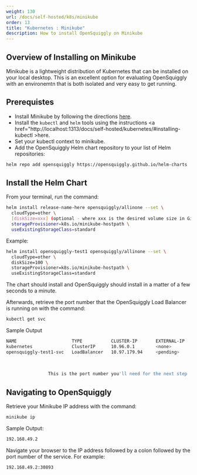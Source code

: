 ```yaml
---
weight: 130
url: /docs/self-hosted/k8s/minikube
order: 13
title: "Kubernetes : Minikube"
description: How to install OpenSquiggly on Minikube
---
```

## Overview of Installing on Minikube

Minikube is a lightweight distribution of Kubernetes that can be installed
on your local desktop. This is an excellent option for evaluating OpenSquiggly
with an environemtn that is both isolated and very easy to get running.

## Prerequistes

* Install Minikube by following the directions <a href="https://minikube.sigs.k8s.io/docs/start/" target="_blank">here</a>.
* Install the ```kubectl``` and ```helm``` tools using the instructions <a href="http://localhost:1313/docs/self-hosted/kubernetes/#installing-kubectl >here</a>.
* Set your kubectl context to minikube.
* Add the OpenSquiggly Helm chart repository to your list of Helm repositories:

```bash
helm repo add opensquiggly https://opensquiggly.github.io/helm-charts
```

## Install the Helm Chart

From your terminal, run the command:

```bash
helm install release-name-here opensquiggly/allinone --set \
  cloudType=other \
  [diskSize=xxx] (optional - where xxx is the desired volume size in Gigabytes)
  storageProvisioner=k8s.io/minikube-hostpath \
  useExistingStorageClass=standard
```

Example:

```bash
helm install opensquiggly-test1 opensquiggly/allinone --set \
  cloudType=other \
  diskSize=100 \
  storageProvisioner=k8s.io/minikube-hostpath \
  useExistingStorageClass=standard
```

The chart should install and OpenSquiggly should install in a matter of a few seconds to
a minute.

Afterwards, retrieve the port number that the OpenSquiggly Load Balancer is running on with the
command:

```bash
kubectl get svc
```

Sample Output

```bash
NAME                     TYPE           CLUSTER-IP       EXTERNAL-IP   PORT(S)        AGE
kubernetes               ClusterIP      10.96.0.1        <none>        443/TCP        185d
opensquiggly-test1-svc   LoadBalancer   10.97.179.94     <pending>     80:30893/TCP   13m
                                                                          -----
                                                                            ^
                                                                            |
                This is the port number you'll need for the next step  -----+
```


## Navigating to OpenSquiggly

Retrieve your Minikube IP address with the command:

```bash
minikube ip
```

Sample Output:
```bash
192.168.49.2
```

Navigate your browser to the IP address followed by a colon followed by the port number
of the service. For example:

```bash
192.168.49.2:30893
```
